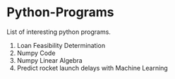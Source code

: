 # Python-Programs
List of interesting python programs.

1. Loan Feasibility Determination
2. Numpy Code
3. Numpy Linear Algebra
4. Predict rocket launch delays with Machine Learning

